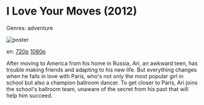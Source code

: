 # I Love Your Moves (2012)

Genres: adventure

![poster](http://image.tmdb.org/t/p/w500/3htMlBAPynAIGem2KGobla4rZbY.jpg)

en:
  [720p](magnet:?xt=urn:btih:F6DF2A5DAF15A762D9E337386D2DF20055569BC9&tr=udp://glotorrents.pw:6969/announce&tr=udp://tracker.opentrackr.org:1337/announce&tr=udp://torrent.gresille.org:80/announce&tr=udp://tracker.openbittorrent.com:80&tr=udp://tracker.coppersurfer.tk:6969&tr=udp://tracker.leechers-paradise.org:6969&tr=udp://p4p.arenabg.ch:1337&tr=udp://tracker.internetwarriors.net:1337)
  [1080p](magnet:?xt=urn:btih:CF4F5FD28DAAE2ADB20A78344AFB38F02441696A&tr=udp://glotorrents.pw:6969/announce&tr=udp://tracker.opentrackr.org:1337/announce&tr=udp://torrent.gresille.org:80/announce&tr=udp://tracker.openbittorrent.com:80&tr=udp://tracker.coppersurfer.tk:6969&tr=udp://tracker.leechers-paradise.org:6969&tr=udp://p4p.arenabg.ch:1337&tr=udp://tracker.internetwarriors.net:1337)
  


After moving to America from his home in Russia, Ari, an awkward teen, has trouble making friends and adapting to his new life. But everything changes when he falls in love with Paris, who's not only the most popular girl in school but also a champion ballroom dancer. To get closer to Paris, Ari joins the school's ballroom team, unaware of the secret from his past that will help him succeed.